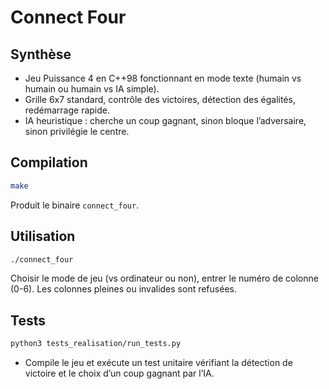 # Connect Four

## Synthèse
- Jeu Puissance 4 en C++98 fonctionnant en mode texte (humain vs humain ou humain vs IA simple).
- Grille 6x7 standard, contrôle des victoires, détection des égalités, redémarrage rapide.
- IA heuristique : cherche un coup gagnant, sinon bloque l’adversaire, sinon privilégie le centre.

## Compilation
```sh
make
```
Produit le binaire `connect_four`.

## Utilisation
```sh
./connect_four
```
Choisir le mode de jeu (vs ordinateur ou non), entrer le numéro de colonne (0-6). Les colonnes pleines ou invalides sont refusées.

## Tests
```sh
python3 tests_realisation/run_tests.py
```
- Compile le jeu et exécute un test unitaire vérifiant la détection de victoire et le choix d’un coup gagnant par l’IA.
